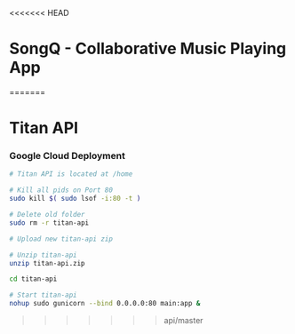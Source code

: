 <<<<<<< HEAD
# SongQ - Collaborative Music Playing App
=======
# Titan API

### Google Cloud Deployment
``` bash
# Titan API is located at /home

# Kill all pids on Port 80 
sudo kill $( sudo lsof -i:80 -t )

# Delete old folder 
sudo rm -r titan-api

# Upload new titan-api zip

# Unzip titan-api
unzip titan-api.zip

cd titan-api

# Start titan-api 
nohup sudo gunicorn --bind 0.0.0.0:80 main:app &
```
>>>>>>> api/master
